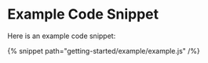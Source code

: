 # Example Code Snippet

Here is an example code snippet:

{% snippet path="getting-started/example/example.js" /%}
